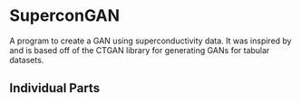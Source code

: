 # SuperconGAN

A program to create a GAN using superconductivity data.
It was inspired by and is based off of the CTGAN library for generating GANs for tabular datasets.

## Individual Parts
